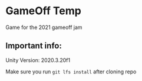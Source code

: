 # GameOff Temp

Game for the 2021 gameoff jam

## Important info:
Unity Version: 2020.3.20f1

Make sure you run `git lfs install` after cloning repo

